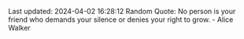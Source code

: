 Last updated: 2024-04-02 16:28:12
Random Quote: No person is your friend who demands your silence or denies your right to grow. - Alice Walker